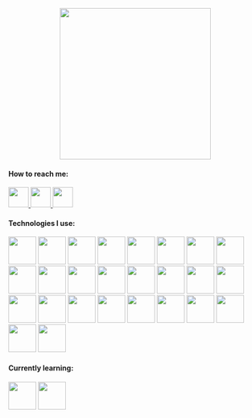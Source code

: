<p align="center">
  <img src="https://github.com/Alijeyrad/Alijeyrad/assets/89392975/7102bb4d-21b8-45e0-add9-9b024ae94da8" width="300" height="300">
</p>

<h4>
  How to reach me:
</h4>
<p>
  <a target="_blank" href="mailto:alijrad.dev@gmail.com">
    <img src="https://github.com/Alijeyrad/Alijeyrad/assets/89392975/9c6409d3-9c46-4de5-bedb-93123b7f4ad3" width="40" height="40" />
  </a>
  <a target="_blank" href="https://linkedin.com/in/ali-julaee-rad">
    <img src="https://github.com/Alijeyrad/Alijeyrad/assets/89392975/8dd648df-d50c-4f6b-899f-4d8fda1e4d3a" width="40" height="40" />
  </a>
  <a target="_blank" href="https://t.me/AliJulaeeRad">
    <img src="https://github.com/Alijeyrad/Alijeyrad/assets/89392975/6f3cb268-14e2-4892-b9e1-0388c0ecab6e" width="40" height="40" />
  </a>
</p>


<h4>
  Technologies I use:
</h4>
<p align="left">
  <img src="https://cdn.jsdelivr.net/gh/devicons/devicon/icons/html5/html5-original-wordmark.svg" width="55" height="55" />
  <img src="https://cdn.jsdelivr.net/gh/devicons/devicon/icons/css3/css3-original-wordmark.svg" width="55" height="55" />
  <img src="https://cdn.jsdelivr.net/gh/devicons/devicon/icons/javascript/javascript-original.svg" width="55" height="55" />
  <img src="https://cdn.jsdelivr.net/gh/devicons/devicon/icons/typescript/typescript-original.svg" width="55" height="55" />
  <img src="https://cdn.jsdelivr.net/gh/devicons/devicon/icons/nodejs/nodejs-original-wordmark.svg" width="55" height="55" />
  <img src="https://cdn.jsdelivr.net/gh/devicons/devicon/icons/python/python-original-wordmark.svg" width="55" height="55" />
  <img src="https://cdn.jsdelivr.net/gh/devicons/devicon/icons/go/go-original-wordmark.svg" width="55" height="55" />
  <img src="https://cdn.jsdelivr.net/gh/devicons/devicon/icons/django/django-plain-wordmark.svg" width="55" height="55" />
  <img src="https://cdn.jsdelivr.net/gh/devicons/devicon/icons/react/react-original.svg" width="55" height="55" />
  <img src="https://cdn.jsdelivr.net/gh/devicons/devicon/icons/redux/redux-original.svg" width="55" height="55" />
  <img src="https://cdn.jsdelivr.net/gh/devicons/devicon/icons/nextjs/nextjs-original-wordmark.svg" width="55" height="55" />

  <img src="https://cdn.jsdelivr.net/gh/devicons/devicon/icons/mongodb/mongodb-original-wordmark.svg" width="55" height="55" />
  <img src="https://cdn.jsdelivr.net/gh/devicons/devicon/icons/postgresql/postgresql-original-wordmark.svg" width="55" height="55" />
  <img src="https://cdn.jsdelivr.net/gh/devicons/devicon/icons/sqlite/sqlite-original-wordmark.svg" width="55" height="55" />

  <img src="https://cdn.jsdelivr.net/gh/devicons/devicon/icons/npm/npm-original-wordmark.svg" width="55" height="55" />
  <img src="https://cdn.jsdelivr.net/gh/devicons/devicon/icons/sass/sass-original.svg" width="55" height="55" />
  <img src="https://cdn.jsdelivr.net/gh/devicons/devicon/icons/tailwindcss/tailwindcss-original-wordmark.svg" width="55" height="55" />
  <img src="https://cdn.jsdelivr.net/gh/devicons/devicon/icons/bootstrap/bootstrap-original-wordmark.svg" width="55" height="55" />
  <img src="https://cdn.jsdelivr.net/gh/devicons/devicon/icons/materialui/materialui-original.svg" width="55" height="55" />
  <img src="https://cdn.jsdelivr.net/gh/devicons/devicon/icons/figma/figma-original.svg" width="55" height="55" />
  <img src="https://cdn.jsdelivr.net/gh/devicons/devicon/icons/gulp/gulp-plain.svg" width="55" height="55" />

  <img src="https://cdn.jsdelivr.net/gh/devicons/devicon/icons/linux/linux-original.svg" width="55" height="55" />
  <img src="https://cdn.jsdelivr.net/gh/devicons/devicon/icons/docker/docker-original-wordmark.svg" width="55" height="55" />
  <img src="https://cdn.jsdelivr.net/gh/devicons/devicon/icons/nginx/nginx-original.svg" width="55" height="55" />
  <img src="https://cdn.jsdelivr.net/gh/devicons/devicon/icons/git/git-original.svg" width="55" height="55" />
  <img src="https://cdn.jsdelivr.net/gh/devicons/devicon/icons/vscode/vscode-original-wordmark.svg" width="55" height="55" />
</p>

<h4>
  Currently learning:
</h4>
<p align="left">
  <img src="https://cdn.jsdelivr.net/gh/devicons/devicon/icons/graphql/graphql-plain-wordmark.svg" width="55" height="55" />
  <img src="https://cdn.jsdelivr.net/gh/devicons/devicon/icons/amazonwebservices/amazonwebservices-plain-wordmark.svg" width="55" height="55" />
</p>

<!---
Alijeyrad/Alijeyrad is a ✨ special ✨ repository because its `README.md` (this file) appears on your GitHub profile.
You can click the Preview link to take a look at your changes.
--->

